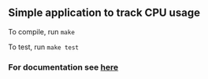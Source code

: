 ## Simple application to track CPU usage
To compile, run ``make``

To test, run ``make test``

### For documentation see [here](/docs/)

